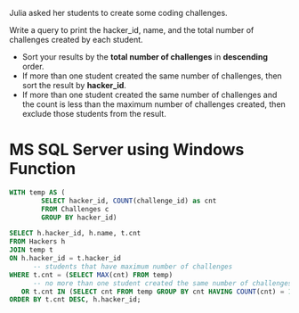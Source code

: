 Julia asked her students to create some coding challenges. 

Write a query to print the hacker_id, name, and the total number of challenges created by each student. 
- Sort your results by the **total number of challenges** in **descending** order. 
- If more than one student created the same number of challenges, then sort the result by **hacker_id**. 
- If more than one student created the same number of challenges and the count is less than the maximum number of challenges created, then exclude those students from the result.

# MS SQL Server using Windows Function
```sql
WITH temp AS (
        SELECT hacker_id, COUNT(challenge_id) as cnt
        FROM Challenges c
        GROUP BY hacker_id)

SELECT h.hacker_id, h.name, t.cnt
FROM Hackers h
JOIN temp t
ON h.hacker_id = t.hacker_id
      -- students that have maximum number of challenges
WHERE t.cnt = (SELECT MAX(cnt) FROM temp) 
      -- no more than one student created the same number of challenges 
   OR t.cnt IN (SELECT cnt FROM temp GROUP BY cnt HAVING COUNT(cnt) = 1)
ORDER BY t.cnt DESC, h.hacker_id;
```
